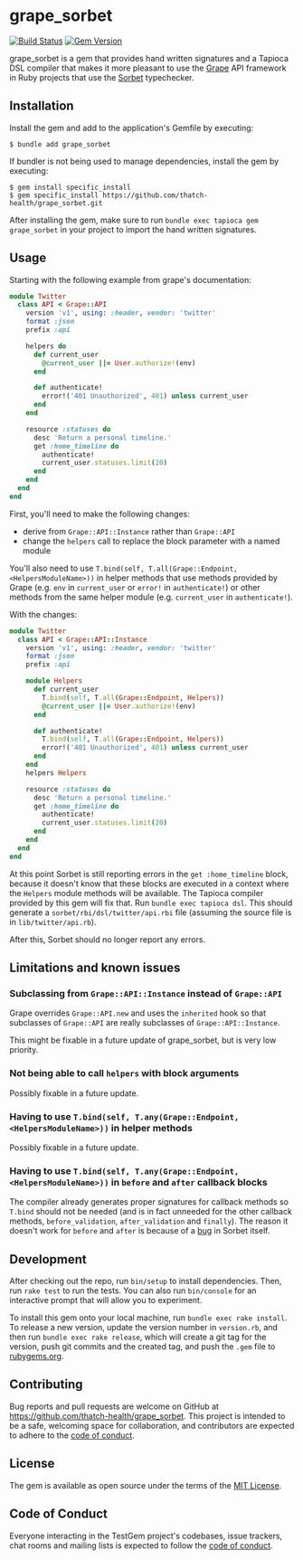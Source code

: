 # grape_sorbet

[![Build Status](https://github.com/thatch-health/grape_sorbet/actions/workflows/main.yml/badge.svg?branch=main)](https://github.com/thatch-health/grape_sorbet/actions?query=branch%3Amain)
[![Gem Version ](https://img.shields.io/gem/v/grape_sorbet.svg?style=flat)](https://rubygems.org/gems/grape_sorbet)

grape_sorbet is a gem that provides hand written signatures and a Tapioca DSL compiler that makes it more pleasant to use the [Grape](https://github.com/ruby-grape/grape) API framework in Ruby projects that use the [Sorbet](https://sorbet.org/) typechecker.


## Installation

Install the gem and add to the application's Gemfile by executing:

    $ bundle add grape_sorbet

If bundler is not being used to manage dependencies, install the gem by executing:

    $ gem install specific_install
    $ gem specific_install https://github.com/thatch-health/grape_sorbet.git

After installing the gem, make sure to run `bundle exec tapioca gem grape_sorbet` in your project to import the hand written signatures.

## Usage

Starting with the following example from grape's documentation:

```ruby
module Twitter
  class API < Grape::API
    version 'v1', using: :header, vendor: 'twitter'
    format :json
    prefix :api

    helpers do
      def current_user
        @current_user ||= User.authorize!(env)
      end

      def authenticate!
        error!('401 Unauthorized', 401) unless current_user
      end
    end

    resource :statuses do
      desc 'Return a personal timeline.'
      get :home_timeline do
        authenticate!
        current_user.statuses.limit(20)
      end
    end
  end
end
```

First, you'll need to make the following changes:

* derive from `Grape::API::Instance` rather than `Grape::API`
* change the `helpers` call to replace the block parameter with a named module

You'll also need to use `T.bind(self, T.all(Grape::Endpoint, <HelpersModuleName>))` in helper methods that use methods provided by Grape (e.g. `env` in `current_user` or `error!` in `authenticate!`) or other methods from the same helper module (e.g. `current_user` in `authenticate!`).

With the changes:

```ruby
module Twitter
  class API < Grape::API::Instance
    version 'v1', using: :header, vendor: 'twitter'
    format :json
    prefix :api

    module Helpers
      def current_user
        T.bind(self, T.all(Grape::Endpoint, Helpers))
        @current_user ||= User.authorize!(env)
      end

      def authenticate!
        T.bind(self, T.all(Grape::Endpoint, Helpers))
        error!('401 Unauthorized', 401) unless current_user
      end
    end
    helpers Helpers

    resource :statuses do
      desc 'Return a personal timeline.'
      get :home_timeline do
        authenticate!
        current_user.statuses.limit(20)
      end
    end
  end
end
```

At this point Sorbet is still reporting errors in the `get :home_timeline` block, because it doesn't know that these blocks are executed in a context where the `Helpers` module methods will be available. The Tapioca compiler provided by this gem will fix that. Run `bundle exec tapioca dsl`. This should generate a `sorbet/rbi/dsl/twitter/api.rbi` file (assuming the source file is in `lib/twitter/api.rb`).

After this, Sorbet should no longer report any errors.

## Limitations and known issues

### Subclassing from `Grape::API::Instance` instead of `Grape::API`

Grape overrides `Grape::API.new` and uses the `inherited` hook so that subclasses of `Grape::API` are really subclasses of `Grape::API::Instance`.

This might be fixable in a future update of grape_sorbet, but is very low priority.

### Not being able to call `helpers` with block arguments

Possibly fixable in a future update.

### Having to use `T.bind(self, T.any(Grape::Endpoint, <HelpersModuleName>))` in helper methods

Possibly fixable in a future update.

### Having to use `T.bind(self, T.any(Grape::Endpoint, <HelpersModuleName>))` in `before` and `after` callback blocks

The compiler already generates proper signatures for callback methods so `T.bind` should not be needed (and is in fact unneeded for the other callback methods, `before_validation`, `after_validation` and `finally`). The reason it doesn't work for `before` and `after` is because of a [bug](https://github.com/sorbet/sorbet/issues/7950) in Sorbet itself.

## Development

After checking out the repo, run `bin/setup` to install dependencies. Then, run `rake test` to run the tests. You can also run `bin/console` for an interactive prompt that will allow you to experiment.

To install this gem onto your local machine, run `bundle exec rake install`. To release a new version, update the version number in `version.rb`, and then run `bundle exec rake release`, which will create a git tag for the version, push git commits and the created tag, and push the `.gem` file to [rubygems.org](https://rubygems.org).

## Contributing

Bug reports and pull requests are welcome on GitHub at https://github.com/thatch-health/grape_sorbet. This project is intended to be a safe, welcoming space for collaboration, and contributors are expected to adhere to the [code of conduct](https://github.com/thatch-health/grape_sorbet/main/CODE_OF_CONDUCT.md).

## License

The gem is available as open source under the terms of the [MIT License](https://opensource.org/licenses/MIT).

## Code of Conduct

Everyone interacting in the TestGem project's codebases, issue trackers, chat rooms and mailing lists is expected to follow the [code of conduct](https://github.com/thatch-health/grape_sorbet/blob/main/CODE_OF_CONDUCT.md).
